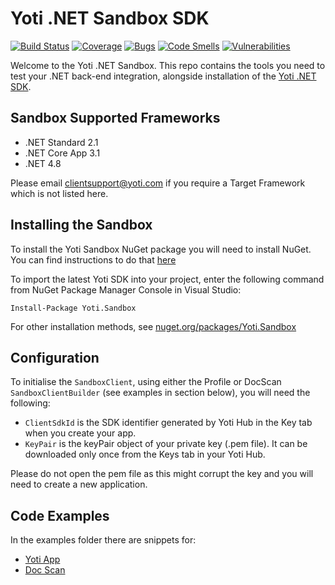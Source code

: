 # Yoti .NET Sandbox SDK

[![Build Status](https://dev.azure.com/yoti/Dotnet%20SDK%20Sandbox/_apis/build/status/getyoti.yoti-dotnet-sdk-sandbox?branchName=master)](https://dev.azure.com/yoti/Dotnet%20SDK%20Sandbox/_build/latest?definitionId=9&branchName=master)
[![Coverage](https://sonarcloud.io/api/project_badges/measure?project=getyoti%3Adotnet-sandbox&metric=coverage)](https://sonarcloud.io/dashboard?id=getyoti%3Adotnet-sandbox)
[![Bugs](https://sonarcloud.io/api/project_badges/measure?project=getyoti%3Adotnet-sandbox&metric=bugs)](https://sonarcloud.io/dashboard?id=getyoti%3Adotnet-sandbox)
[![Code Smells](https://sonarcloud.io/api/project_badges/measure?project=getyoti%3Adotnet-sandbox&metric=code_smells)](https://sonarcloud.io/dashboard?id=getyoti%3Adotnet-sandbox)
[![Vulnerabilities](https://sonarcloud.io/api/project_badges/measure?project=getyoti%3Adotnet-sandbox&metric=vulnerabilities)](https://sonarcloud.io/dashboard?id=getyoti%3Adotnet-sandbox)


Welcome to the Yoti .NET Sandbox. This repo contains the tools you need to test your .NET back-end integration, alongside installation of the [Yoti .NET SDK](https://github.com/getyoti/yoti-dotnet-sdk).

## Sandbox Supported Frameworks
- .NET Standard 2.1
- .NET Core App 3.1
- .NET 4.8

Please email [clientsupport@yoti.com](mailto:clientsupport@yoti.com) if you require a Target Framework which is not listed here.

## Installing the Sandbox

To install the Yoti Sandbox NuGet package you will need to install NuGet. You can find instructions to do that [here](http://docs.nuget.org/ndocs/guides/install-nuget)

To import the latest Yoti SDK into your project, enter the following command from NuGet Package Manager Console in Visual Studio:

```
Install-Package Yoti.Sandbox
```

For other installation methods, see [nuget.org/packages/Yoti.Sandbox](https://www.nuget.org/packages/Yoti.Sandbox)

## Configuration

To initialise the `SandboxClient`, using either the Profile or DocScan `SandboxClientBuilder` (see examples in section below), you will need the following:

* `ClientSdkId` is the SDK identifier generated by Yoti Hub in the Key tab when you create your app. 
* `KeyPair` is the keyPair object of your private key (.pem file). It can be downloaded only once from the Keys tab in your Yoti Hub.

Please do not open the pem file as this might corrupt the key and you will need to create a new application.

## Code Examples

In the examples folder there are snippets for:
- [Yoti App](/Examples/Yoti.Auth.Sandbox.Examples/ProfileSandboxExample.cs)
- [Doc Scan](/Examples/Yoti.Auth.Sandbox.Examples/DocScanSandboxExample.cs)

